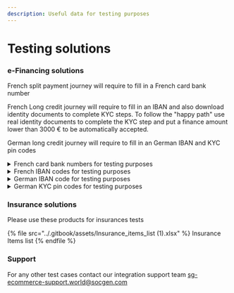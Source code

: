 ```yaml
---
description: Useful data for testing purposes
---
```


# Testing solutions

### e-Financing solutions

French split payment journey will require to fill in a French card bank number

French Long credit journey will require to fill in an IBAN and also download identity documents to complete KYC steps. To follow the "happy path" use real identity documents to complete the KYC step and put a finance amount lower than 3000 € to be automatically accepted.

German long credit journey will require to fill in an German IBAN and KYC pin codes

<details>

<summary>French card bank numbers for testing purposes</summary>

* ACCEPTED (CB) - 5017 6791 1038 0400
* REFUSED (CB) - 5017 6791 1038 0900
* ACCEPTED (VISA) - 5017 6792 1000 0700
* REFUSED (VISA) - 5017 6792 1000 0200
* ACCEPTED (Mastercard) - 5017 6794 1000 0500
* REFUSED (Mastercard) - 5017 6794 1000 0000

</details>

<details>

<summary>French IBAN  codes for testing purposes</summary>

Test IBAN [https://fr.iban.com/testibans](https://fr.iban.com/testibans)&#x20;

</details>

<details>

<summary>German IBAN code for testing purposes</summary>

DE95100000000012305678

</details>

<details>

<summary>German KYC pin codes for testing purposes</summary>

**KYC pin codes**:\
\- for successful KYC use 123456\
\- for unsuccessful KYC use 654321&#x20;

**Important:** you have to type in a real mobile number to receive the final SMS for signature

</details>

### Insurance solutions

Please use these products for insurances tests

{% file src="../.gitbook/assets/Insurance_items_list (1).xlsx" %}
Insurance Items list
{% endfile %}

### Support

For any other test cases contact our integration support team [sg-ecommerce-support.world@socgen.com](mailto://sg-ecommerce-support.world@socgen.com)&#x20;
